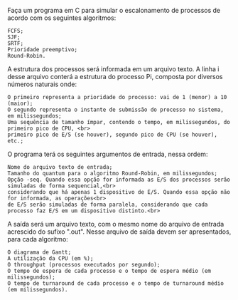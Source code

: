 Faça um programa em C para simular o escalonamento de processos de acordo com os seguintes algoritmos:

    FCFS;
    SJF;
    SRTF;
    Prioridade preemptivo;
    Round-Robin.

A estrutura dos processos será informada em um arquivo texto. A linha i desse arquivo conterá a estrutura do processo Pi, composta por diversos números naturais onde:

    O primeiro representa a prioridade do processo: vai de 1 (menor) a 10 (maior);
    O segundo representa o instante de submissão do processo no sistema, em milissegundos;
    Uma sequência de tamanho ímpar, contendo o tempo, em milissegundos, do primeiro pico de CPU, <br>
    primeiro pico de E/S (se houver), segundo pico de CPU (se houver), etc.;

O programa terá os seguintes argumentos de entrada, nessa ordem:

    Nome do arquivo texto de entrada;
    Tamanho do quantum para o algoritmo Round-Robin, em milissegundos;
    Opção -seq. Quando essa opção for informada as E/S dos processos serão simuladas de forma sequencial,<br> 
    considerando que há apenas 1 dispositivo de E/S. Quando essa opção não for informada, as operações<br>
    de E/S serão simuladas de forma paralela, considerando que cada processo faz E/S em um dispositivo distinto.<br>

A saída será um arquivo texto, com o mesmo nome do arquivo de entrada acrescido do sufixo ".out". Nesse arquivo de saída devem ser apresentados, para cada algoritmo:

    O diagrama de Gantt;
    A utilização da CPU (em %);
    O throughput (processos executados por segundo);
    O tempo de espera de cada processo e o tempo de espera médio (em milissegundos);
    O tempo de turnaround de cada processo e o tempo de turnaround médio (em milissegundos).
